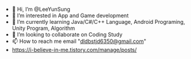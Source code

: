 - 👋 Hi, I’m @LeeYunSung
- 👀 I’m interested in App and Game development
- 🌱 I’m currently learning Java/C#/C++ Language, Android Programing, Unity Program, Algorithm
- 💞️ I’m looking to collaborate on Coding Study
- 📫 How to reach me email "dldbstjd6350@gmail.com"
- https://i-believe-in-me.tistory.com/manage/posts/
